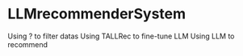 # LLMrecommenderSystem

Using ? to filter datas
Using TALLRec to fine-tune LLM
Using LLM to recommend
